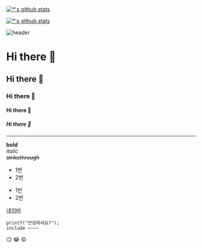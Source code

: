 [![*'s github stats](https://github-readme-stats.vercel.app/api?username=koruty)](https://github.com/koruty)

[![*'s github stats](https://github-readme-stats.vercel.app/api?username=koruty&show_icons=true&theme=radical)](https://github.com/koruty)

![header](https://capsule-render.vercel.app/api?type=egg&color=auto&height=300&section=header&text=깃허브%20특강&fontSize=90)

# Hi there 👋
## Hi there 👋
### Hi there 👋
#### Hi there 👋
##### Hi there 👋
---
**bold**<br>
*italic*<br>
~~strikethrough~~<br>

* 1번
* 2번
- 1번
- 2번

[네이버](https://naver.com)
```
printf("안녕하세요?");
include ~~~~
```

:smirk:
:joy:
:rage:
